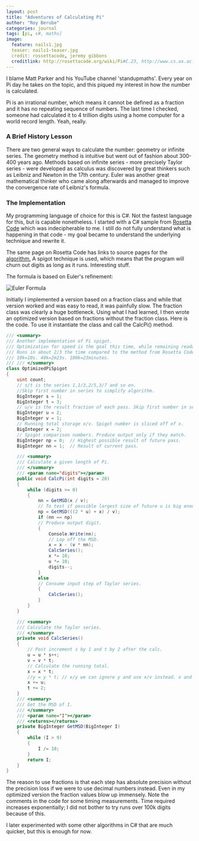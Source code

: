```yaml
---
layout: post
title: "Adventures of Calculating Pi"
author: "Roy Berube"
categories: journal
tags: [pi, c#, maths]
image:
  feature: nails1.jpg
  teaser: nails1-teaser.jpg
  credit: rossettacode, jeremy gibbons
  creditlink: http://rosettacode.org/wiki/Pi#C.23, http://www.cs.ox.ac.uk/people/jeremy.gibbons/publications/spigot.pdf
---
```



I blame Matt Parker and his YouTube channel 'standupmaths'. Every year on Pi day he takes on the topic, and this piqued my interest in
how the number is calculated.

Pi is an irrational number, which means it cannot be defined as a fraction and it has no repeating sequence of numbers. The last time I checked, someone had calculated it to 4 trillion digits using a home computer for a world record length. Yeah, really.

### A Brief History Lesson

There are two general ways to calculate the number: geometry or infinite series. The geometry method is intuitive but went out of fashion about 300-400 years ago. Methods based on infinite series - more precisely Taylor series - were developed as calculus was discovered by great thinkers such as Leibniz and Newton in the 17th century. Euler was another great mathematical thinker who came along afterwards and managed to improve the convergence rate of Leibniz's formula.

### The Implementation

My programming language of choice for this is C#. Not the fastest language for this, but is capable nonetheless. I started with a C# sample from [Rosetta Code](http://rosettacode.org/wiki/Pi#C.23) which was indecipherable to me. I still do not fully understand what is happening in that code - my goal became to understand the underlying technique and rewrite it.

The same page on Rosetta Code has links to source pages for the [algorithm.](http://www.cs.ox.ac.uk/people/jeremy.gibbons/publications/spigot.pdf) A spigot technique is used, which means that the program will churn out digits as long as it runs. Interesting stuff.

The formula is based on Euler's refinement:

![Euler Formula](https://royberube.github.io/assets/img/EulerFormula.png)

Initially I implemented a version based on a fraction class and while that version worked and was easy to read, it was painfully slow. The fraction class was clearly a huge bottleneck. Using what I had learned, I then wrote an optimized version based on fractions without the fraction class. Here is the code. To use it instantiate the class and call the CalcPi() method.

```c#
/// <summary>
/// Another implementation of Pi spigot.
/// Optimization for speed is the goal this time, while remaining readable.
/// Runs in about 2/3 the time compared to the method from Rosetta Code.
/// 10k=10s. 40k=2m23s. 100k=23minutes.
/// /// </summary>
class OptimizedPiSpigot
{
    uint count;
    // s/t is the series 1,1/3,2/5,3/7 and so on.
    //Skip first number in series to simplify algorithm.
    BigInteger s = 1;
    BigInteger t = 3;
    // u/v is the result fraction of each pass. Skip first number in series to simplify algorithm.
    BigInteger u = 2;
    BigInteger v = 1;
    // Running total storage x/v. Spigot number is sliced off of x.
    BigInteger x = 2;
    // Spigot comparison numbers. Produce output only if they match.
    BigInteger np = 0;  // Highest possible result of future pass.
    BigInteger nn = 1;  // Result of current pass.  

    /// <summary>
    /// Calculate a given length of Pi.
    /// </summary>
    /// <param name="digits"></param>
    public void CalcPi(int digits = 20)
    {
        while (digits >= 0)
        {
            nn = GetMSD(x / v);
            // To test if possible largest size of future u is big enough to influence the MSD of x/v.
            np = GetMSD(((2 * u) + x) / v);
            if (nn == np)
            // Produce output digit.
            {
                Console.Write(nn);
                // Lop off the MSD.
                x = x - (v * nn);
                CalcSeries();
                x *= 10;
                u *= 10;
                digits--;
            }
            else
            // Consume input step of Taylor series.
            {
                CalcSeries();
            }
        }
    }

    /// <summary>
    /// Calculate the Taylor series.
    /// </summary>
    private void CalcSeries()
    {
        // Post increment s by 1 and t by 2 after the calc.
        u = u * s++;
        v = v * t;
        // Calculate the running total.
        x = x * t;
        //y = y * t; // x/y we can ignore y and use x/v instead. x and u share the same base.            
        x += u;
        t += 2;
    }
    /// <summary>
    /// Get the MSD of I.
    /// </summary>
    /// <param name="I"></param>
    /// <returns></returns>
    private BigInteger GetMSD(BigInteger I)
    {
        while (I > 9)
        {
            I /= 10;
        }
        return I;
    }
}
```

The reason to use fractions is that each step has absolute precision without the precision loss if we were to use decimal numbers instead. Even in my optimized version the fraction values blow up immensely. Note the comments in the code for some timing measurements. Time required increases exponentially; I did not bother to try runs over 100k digits because of this.

I later experimented with some other algorithms in C# that are much quicker, but this is enough for now.

